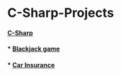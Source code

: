 # C-Sharp-Projects

#### [C-Sharp](https://github.com/MikeF0926/C-Sharp-Projects/tree/main/Projects)

#### * [Blackjack game](https://github.com/MikeF0926/C-Sharp-Projects/tree/main/Game%20twentyone)
#### * [Car Insurance](https://github.com/MikeF0926/C-Sharp-Projects/tree/main/CarInsurance)

